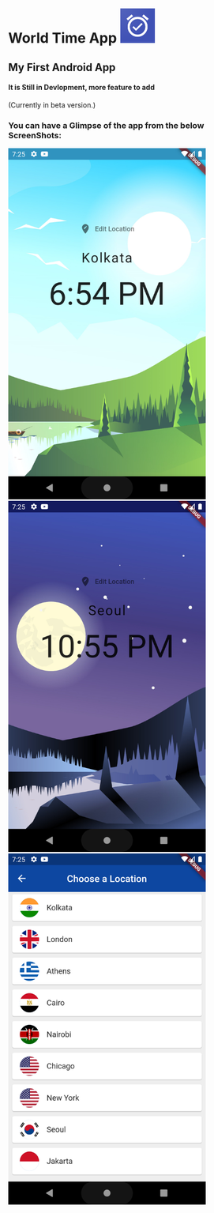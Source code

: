 <h1> World Time App <img src = "assets/1024.png" width="70px"> </h1>

<h2> My First Android App </h2>

#### It is Still in Devlopment, more feature to add
(Currently in beta version.)

### You can have a Glimpse of the app from the below ScreenShots: <br>

<img src="assets/1.png" width="400px">          <img src="assets/2.png" width="400px">
<img src="assets/3.png" width="400px">

